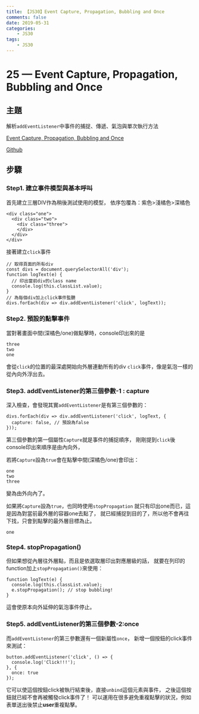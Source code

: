 ```yaml
---
title: 【JS30】Event Capture, Propagation, Bubbling and Once
comments: false
date: 2019-05-31
categories:
    - JS30
tags:
    - JS30
---
```


# 25 — Event Capture, Propagation, Bubbling and Once

## 主題

解析`addEventListener`中事件的捕捉、傳遞、氣泡與單次執行方法

[Event Capture, Propagation, Bubbling and Once](https://des86532.github.io/javascript-30/25_Event-Capture-Propagation-Bubbling-and-Once/index.html)

[Github](https://github.com/des86532/javascript-30/tree/master/25_Event-Capture-Propagation-Bubbling-and-Once)

## 步驟

### Step1. 建立事件模型與基本呼叫

首先建立三層DIV作為稍後測試使用的模型，
依序包覆為：紫色>淺橘色>深橘色
```
<div class="one"> 
  <div class="two">
    <div class="three">
    </div>
  </div>
</div>
```
接著建立`click`事件
```
// 取得頁面的所有div
const divs = document.querySelectorAll('div');
function logText(e) {
  // 印出當前div的class name
  console.log(this.classList.value);
}
// 為每個div加上click事件監聽
divs.forEach(div => div.addEventListener('click', logText));
```
### Step2. 預設的點擊事件

當對著畫面中間(深橘色/one)做點擊時，console印出來的是
```
three
two
one
```
會從`click`的位置的最深處開始向外層連動所有的div `click`事件，像是氣泡一樣的從內向外浮出去。

### Step3. addEventListener的第三個參數-1 : capture

深入檢查，會發現其實`addEventListener`是有第三個參數的：
```
divs.forEach(div => div.addEventListener('click', logText, {
  capture: false, // 預設為false
}));
```
第三個參數的第一個屬性`Capture`就是事件的捕捉順序，
剛剛提到`click`後console印出來順序是由內向外，

若將`Capture`設為`true`會在點擊中間(深橘色/one)會印出：
```
one
two
three
```
變為由外向內了。

如果將`Capture`設為`true`，也同時使用`stopPropagation`
就只有印出one而已，這是因為對當前最外層的容器one去點了，
就已經捕捉到目的了，所以他不會再往下找，只會到點擊的最外層目標為止。
```
one
```

### Step4. stopPropagation()

但如果想從內層往外層點，而且是依選取層印出對應層級的話，
就要在列印的function加上`stopPropagation()`來使用：
```
function logText(e) {
  console.log(this.classList.value);
  e.stopPropagation(); // stop bubbling!
}
```
這會使原本向外延伸的氣泡事件停止。

### Step5. addEventListener的第三個參數-2:once
而`addEventListener`的第三參數還有一個新屬性`once`，
新增一個按鈕的click事件來測試：
```
button.addEventListener('click', () => {
  console.log('Click!!!');
}, {
  once: true
});
```

它可以使這個按鈕click被執行結束後，直接`unbind`這個元素與事件，
之後這個按鈕就已經不會再被觸發click事件了！
可以運用在很多避免重複點擊的狀況，例如表單送出後禁止**user**重複點擊。

